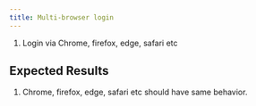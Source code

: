 ```yaml
---
title: Multi-browser login	
---
```

1. Login via Chrome, firefox, edge, safari etc 

## Expected Results
1. Chrome, firefox, edge, safari etc should have same behavior.